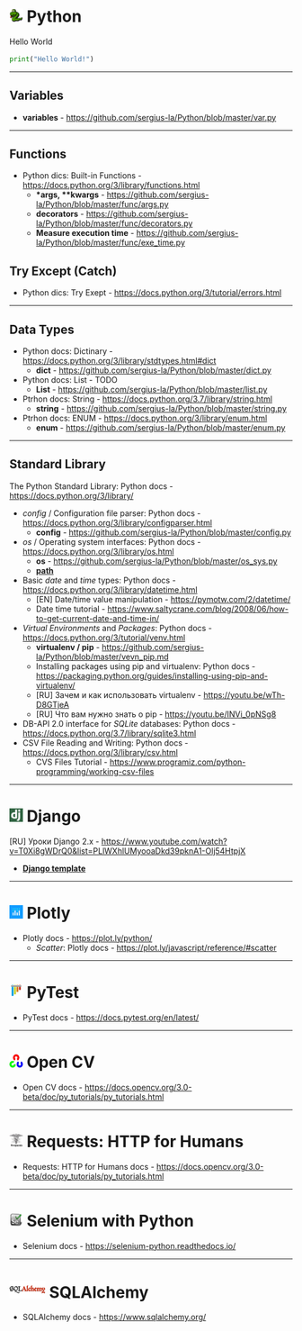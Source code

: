 # <img src="https://github.com/sergius-la/Python/blob/master/img/py_icon.jpg" width="24" height="24"> Python

Hello World
```python 
print("Hello World!")
```

***

## Variables
- __variables__ - https://github.com/sergius-la/Python/blob/master/var.py

***

## Functions

<!-- - Python docs: Functions - TODO -->
- Python dics: Built-in Functions - https://docs.python.org/3/library/functions.html
    - __*args, **kwargs__ - https://github.com/sergius-la/Python/blob/master/func/args.py
    - __decorators__ - https://github.com/sergius-la/Python/blob/master/func/decorators.py
    - __Measure execution time__ - https://github.com/sergius-la/Python/blob/master/func/exe_time.py

## Try Except (Catch)

- Python dics: Try Exept - https://docs.python.org/3/tutorial/errors.html 

***

## Data Types

- Python docs: Dictinary - https://docs.python.org/3/library/stdtypes.html#dict
    - __dict__ - https://github.com/sergius-la/Python/blob/master/dict.py
- Python docs: List - TODO
    - __List__ - https://github.com/sergius-la/Python/blob/master/list.py
- Ptrhon docs: String - https://docs.python.org/3.7/library/string.html
    - __string__ - https://github.com/sergius-la/Python/blob/master/string.py
- Ptrhon docs: ENUM - https://docs.python.org/3/library/enum.html
    - __enum__ -  https://github.com/sergius-la/Python/blob/master/enum.py
***

## Standard Library

The Python Standard Library: Python docs - https://docs.python.org/3/library/ 

- _config_ / Configuration file parser: Python docs - https://docs.python.org/3/library/configparser.html
    - __config__ - https://github.com/sergius-la/Python/blob/master/config.py
- _os_ / Operating system interfaces: Python docs - https://docs.python.org/3/library/os.html
    - __os__ - https://github.com/sergius-la/Python/blob/master/os_sys.py
    - [__path__](/path.py)
- Basic _date_ and _time_ types: Python docs - https://docs.python.org/3/library/datetime.html
    - [EN] Date/time value manipulation - https://pymotw.com/2/datetime/
    - Date time tutorial - https://www.saltycrane.com/blog/2008/06/how-to-get-current-date-and-time-in/
- _Virtual Environments_ and _Packages_: Python docs - https://docs.python.org/3/tutorial/venv.html
    - __virtualenv / pip__ - https://github.com/sergius-la/Python/blob/master/vevn_pip.md
    - Installing packages using pip and virtualenv: Python docs - https://packaging.python.org/guides/installing-using-pip-and-virtualenv/
    - [RU] Зачем и как использовать virtualenv - https://youtu.be/wTh-D8GTjeA
    - [RU] Что вам нужно знать о pip - https://youtu.be/INVi_0pNSg8
- DB-API 2.0 interface for _SQLite_ databases: Python docs - https://docs.python.org/3.7/library/sqlite3.html
- CSV File Reading and Writing: Python docs - https://docs.python.org/3/library/csv.html
    - CVS Files Tutorial - https://www.programiz.com/python-programming/working-csv-files

***

# <img src="https://github.com/sergius-la/Python/blob/master/img/django_icon.png" width="24" height="24"> Django

[RU] Уроки Django 2.x - https://www.youtube.com/watch?v=T0Xi8gWDrQ0&list=PLlWXhlUMyooaDkd39pknA1-Olj54HtpjX

- [__Django template__](/django/template.html)

***

# <img src="/img/plotly_icon.jpg" width="24" height="24"> Plotly

- Plotly docs - https://plot.ly/python/
    - _Scatter_: Plotly docs  - https://plot.ly/javascript/reference/#scatter

***

# <img src="https://github.com/sergius-la/Python/blob/master/img/pytest_icon.png" width="24" height="24"> PyTest

- PyTest docs - https://docs.pytest.org/en/latest/

***

# <img src="https://github.com/sergius-la/Python/blob/master/img/open_cv_icon.png" width="24" height="24"> Open CV

- Open CV docs - https://docs.opencv.org/3.0-beta/doc/py_tutorials/py_tutorials.html

***

# <img src="https://github.com/sergius-la/Python/blob/master/img/requests_icon.png" width="24" height="24"> Requests: HTTP for Humans

- Requests: HTTP for Humans docs - https://docs.opencv.org/3.0-beta/doc/py_tutorials/py_tutorials.html

***

# <img src="https://github.com/sergius-la/Python/blob/master/img/selenium_icon.jpg" width="24" height="24"> Selenium with Python

- Selenium docs - https://selenium-python.readthedocs.io/

***

# <img src="https://github.com/sergius-la/Python/blob/master/img/sqlalchemy_icon.jpg" width="64" height="30"> SQLAlchemy

- SQLAlchemy docs - https://www.sqlalchemy.org/
